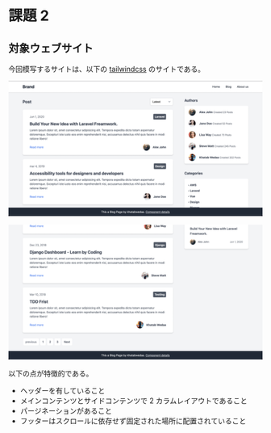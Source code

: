 # 課題 2

<!-- START doctoc -->
<!-- END doctoc -->

## 対象ウェブサイト

今回模写するサイトは、以下の [tailwindcss](https://tailwindcomponents.com/component/blog-page/landing) のサイトである。

![](assets/website1.png)

![](assets/website2.png)

以下の点が特徴的である。

- ヘッダーを有していること
- メインコンテンツとサイドコンテンツで 2 カラムレイアウトであること
- パージネーションがあること
- フッターはスクロールに依存せず固定された場所に配置されていること
